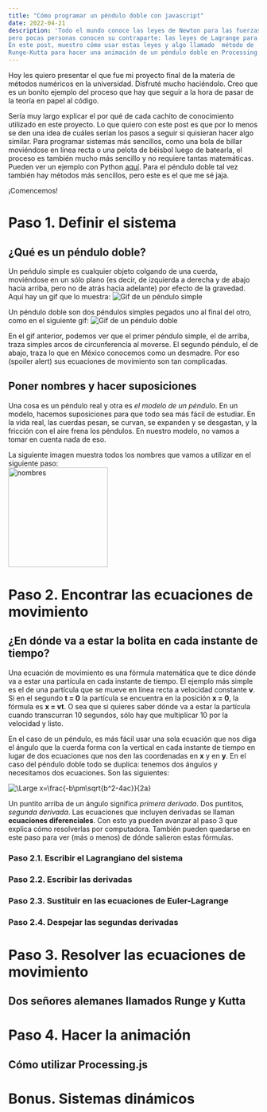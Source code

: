 ```yaml
---
title: "Cómo programar un péndulo doble con javascript"
date: 2022-04-21
description: 'Todo el mundo conoce las leyes de Newton para las fuerzas, 
pero pocas personas conocen su contraparte: las leyes de Lagrange para la energía. 
En este post, muestro cómo usar estas leyes y algo llamado  método de
Runge-Kutta para hacer una animación de un péndulo doble en Processing.js'
---
```


Hoy les quiero presentar el que fue mi proyecto final de la materia de métodos numéricos
en la universidad. Disfruté mucho haciéndolo. Creo que es un bonito ejemplo del proceso
que hay que seguir a la hora de pasar de la teoría en papel al código.

Sería muy largo explicar el por qué de cada cachito de conocimiento utilizado en este
proyecto. Lo que quiero con este post es que por lo menos se den una idea de cuáles
serían los pasos a seguir si quisieran hacer algo similar. Para programar sistemas más
sencillos, como una bola de billar moviéndose en línea recta o una pelota de béisbol
luego de batearla, el proceso es también mucho más sencillo y no requiere tantas
matemáticas. Pueden ver un ejemplo con Python [aquí](https://www.petercollingridge.co.uk/tutorials/pygame-physics-simulation/).
Para el péndulo doble tal vez también hay métodos más sencillos, pero este es el que me sé jaja.

¡Comencemos!

# Paso 1. Definir el sistema
## ¿Qué es un péndulo doble?
Un peńdulo simple es cualquier objeto colgando de una cuerda, moviéndose en un
sólo plano (es decir, de izquierda a derecha y de abajo hacia arriba, pero no de
atrás hacia adelante) por efecto de la gravedad. Aquí hay un gif que lo muestra:
![Gif de un péndulo simple](http://www.netanimations.net/Moving-animated-clip-art-picture-of-pendulum-x-bpm-1.gif)

Un péndulo doble son dos péndulos simples pegados uno al final del otro, como en
el siguiente gif:
![Gif de un péndulo doble](https://revolution-computing.typepad.com/.a/6a010534b1db25970b0192aa7aa4a6970d-pi)

En el gif anterior, podemos ver que el primer péndulo simple, el de arriba, traza
simples arcos de circunferencia al moverse. El segundo péndulo, el de abajo, traza
lo que en México conocemos como un desmadre. Por eso (spoiler alert) sus ecuaciones
de movimiento son tan complicadas.

## Poner nombres y hacer suposiciones

Una cosa es un péndulo real y otra es *el modelo de un péndulo*. En un modelo,
hacemos suposiciones para que todo sea más fácil de estudiar. En la vida real,
las cuerdas pesan, se curvan, se expanden y se desgastan, y la fricción con el aire
frena los péndulos. En nuestro modelo, no vamos a tomar en cuenta nada de eso.

La siguiente imagen muestra todos los nombres que vamos a utilizar en el siguiente
paso:
<br><a href="https://ibb.co/jZ6Hmjy"><img src="https://i.ibb.co/Cs1WgSb/nombres.jpg" alt="nombres" border="0" height="200"></a>


# Paso 2. Encontrar las ecuaciones de movimiento
## ¿En dónde va a estar la bolita en cada instante de tiempo?

Una ecuación de movimiento es una fórmula matemática que te dice dónde va a estar
una partícula en cada instante de tiempo. El ejemplo más simple es el de una partícula
que se mueve en línea recta a velocidad constante **v**. Si en el segundo **t = 0**
la partícula se encuentra en la posición **x = 0**, la fórmula es **x = vt**. O sea que si
quieres saber dónde va a estar la partícula cuando transcurran 10 segundos, sólo hay
que multiplicar 10 por la velocidad y listo. 

En el caso de un péndulo, es más fácil usar una sola ecuación que nos diga el ángulo
que la cuerda forma con la vertical en cada instante de tiempo en lugar de dos 
ecuaciones que nos den las coordenadas en **x** y en **y**. En el caso del péndulo
doble todo se duplica: tenemos dos ángulos y necesitamos dos ecuaciones. Son las
siguientes:

![\Large x=\frac{-b\pm\sqrt{b^2-4ac}}{2a}](https://latex.codecogs.com/svg.latex?\Large&space;x=\frac{-b\pm\sqrt{b^2}}{l})

Un puntito arriba de un ángulo significa *primera derivada*. Dos puntitos, *segunda
derivada*. Las ecuaciones que incluyen derivadas se llaman **ecuaciones diferenciales**.
Con esto ya pueden avanzar al paso 3 que explica cómo resolverlas por computadora.
También pueden quedarse en este paso para ver (más o menos) de dónde salieron estas
fórmulas.

### Paso 2.1. Escribir el Lagrangiano del sistema

### Paso 2.2. Escribir las derivadas

### Paso 2.3. Sustituir en las ecuaciones de Euler-Lagrange

### Paso 2.4. Despejar las segundas derivadas

# Paso 3. Resolver las ecuaciones de movimiento
## Dos señores alemanes llamados Runge y Kutta

# Paso 4. Hacer la animación
## Cómo utilizar Processing.js

# Bonus. Sistemas dinámicos
